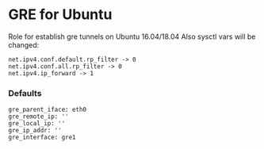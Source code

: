 GRE for Ubuntu
=================

Role for establish gre tunnels on Ubuntu 16.04/18.04
Also sysctl vars will be changed:

```
net.ipv4.conf.default.rp_filter -> 0
net.ipv4.conf.all.rp_filter -> 0
net.ipv4.ip_forward -> 1
```

### Defaults
```
gre_parent_iface: eth0
gre_remote_ip: ''
gre_local_ip: ''
gre_ip_addr: ''
gre_interface: gre1
```
